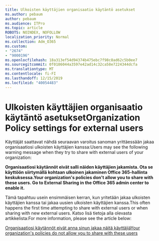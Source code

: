 ```yaml
---
title: Ulkoisten käyttäjien organisaatio käytäntö asetukset
ms.author: pebaum
author: pebaum
ms.audience: ITPro
ms.topic: article
ROBOTS: NOINDEX, NOFOLLOW
localization_priority: Normal
ms.collection: Adm_O365
ms.custom:
- "2674"
- "9000196"
ms.openlocfilehash: 18a313ef54d94374b475ebc7f98c8ad62c5b0ee7
ms.sourcegitcommit: 0f0186044a3597e42ad14c32ca58e7224344dcfa
ms.translationtype: MT
ms.contentlocale: fi-FI
ms.lasthandoff: 12/15/2019
ms.locfileid: "40054483"
---
```

# <a name="organization-policy-settings-for-external-users"></a><span data-ttu-id="c84fc-102">Ulkoisten käyttäjien organisaatio käytäntö asetukset</span><span class="sxs-lookup"><span data-stu-id="c84fc-102">Organization Policy settings for external users</span></span>

<span data-ttu-id="c84fc-103">Käyttäjät saattavat nähdä seuraavan varoitus sanoman yrittäessään jakaa organisaatiosi ulkoisten käyttäjien kanssa:</span><span class="sxs-lookup"><span data-stu-id="c84fc-103">Users may see the following warning message when they try to share with external users of your organization:</span></span> 

   <span data-ttu-id="c84fc-104">**Organisaatiosi käytännöt eivät salli näiden käyttäjien jakamista. Ota se käyttöön siirtymällä kohtaan ulkoinen jakaminen Office 365-hallinta keskuksessa.**</span><span class="sxs-lookup"><span data-stu-id="c84fc-104">**Your organization's policies don't allow you to share with these users. Go to External Sharing in the Office 365 admin center to enable it.**</span></span> 

<span data-ttu-id="c84fc-105">Tämä tapahtuu usein ensimmäisen kerran, kun yritetään jakaa ulkoisten käyttäjien kanssa tai jakaa uusien ulkoisten käyttäjien kanssa.</span><span class="sxs-lookup"><span data-stu-id="c84fc-105">This often happens the first time attempting to share with external users or when sharing with new external users.</span></span> <span data-ttu-id="c84fc-106">Katso lisä tietoja alla olevasta artikkelista:</span><span class="sxs-lookup"><span data-stu-id="c84fc-106">For more information, please see the article below:</span></span>

[<span data-ttu-id="c84fc-107">Organisaatiosi käytännöt eivät anna sinun jakaa näitä käyttäjiä</span><span class="sxs-lookup"><span data-stu-id="c84fc-107">Your organization's policies do not allow you to share with these users</span></span>](https://docs.microsoft.com/sharepoint/support/administration/organization-policies-do-not-allow-you-to-share-with-users-error)






